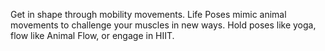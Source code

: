 Get in shape through mobility movements. Life Poses mimic animal movements to challenge your muscles in new ways. Hold poses like yoga, flow like Animal Flow, or engage in HIIT.
